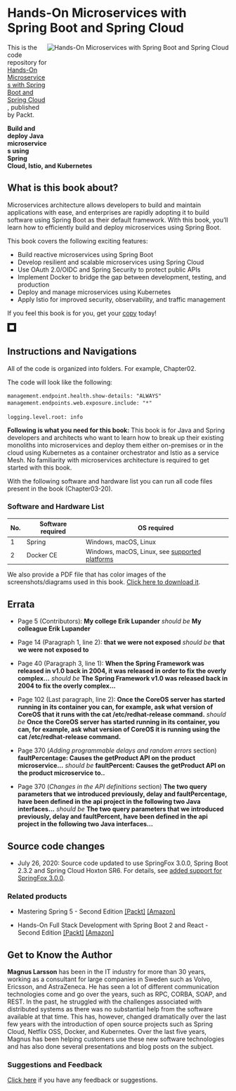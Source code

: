 # Hands-On Microservices with Spring Boot and Spring Cloud 

<a href="https://www.packtpub.com/web-development/hands-on-microservices-with-spring-boot-and-spring-cloud?utm_source=github&utm_medium=repository&utm_campaign=9781789613476"><img src="https://www.packtpub.com/media/catalog/product/cache/e4d64343b1bc593f1c5348fe05efa4a6/9/7/9781789613476-original.jpeg" alt="Hands-On Microservices with Spring Boot and Spring Cloud " height="256px" align="right"></a>

This is the code repository for [Hands-On Microservices with Spring Boot and Spring Cloud ](https://www.packtpub.com/web-development/hands-on-microservices-with-spring-boot-and-spring-cloud?utm_source=github&utm_medium=repository&utm_campaign=9781789613476), published by Packt.

**Build and deploy Java microservices using Spring Cloud, Istio, and Kubernetes**

## What is this book about?
Microservices architecture allows developers to build and maintain applications with ease, and enterprises are rapidly adopting it to build software using Spring Boot as their default framework. With this book, you’ll learn how to efficiently build and deploy microservices using Spring Boot.


This book covers the following exciting features:
* Build reactive microservices using Spring Boot 
* Develop resilient and scalable microservices using Spring Cloud 
* Use OAuth 2.0/OIDC and Spring Security to protect public APIs 
* Implement Docker to bridge the gap between development, testing, and production 
* Deploy and manage microservices using Kubernetes 
* Apply Istio for improved security, observability, and traffic management

If you feel this book is for you, get your [copy](https://www.amazon.com/dp/1789613477) today!

<a href="https://www.packtpub.com/?utm_source=github&utm_medium=banner&utm_campaign=GitHubBanner"><img src="https://raw.githubusercontent.com/PacktPublishing/GitHub/master/GitHub.png" 
alt="https://www.packtpub.com/" border="5" /></a>

## Instructions and Navigations
All of the code is organized into folders. For example, Chapter02.

The code will look like the following:
```
management.endpoint.health.show-details: "ALWAYS"
management.endpoints.web.exposure.include: "*"

logging.level.root: info
```

**Following is what you need for this book:**
This book is for Java and Spring developers and architects who want to learn how to break up their existing monoliths into microservices and deploy them either on-premises or in the cloud using Kubernetes as a container orchestrator and Istio as a service Mesh. No familiarity with microservices architecture is required to get started with this book.

With the following software and hardware list you can run all code files present in the book (Chapter03-20).
### Software and Hardware List
| No. | Software required | OS required |
| -------- | ------------------------------------ | ----------------------------------- |
| 1 | Spring | Windows, macOS, Linux |
| 2 | Docker CE | Windows, macOS, Linux, see [supported platforms](https://docs.docker.com/engine/install/#supported-platforms) |

We also provide a PDF file that has color images of the screenshots/diagrams used in this book. [Click here to download it](https://static.packt-cdn.com/downloads/9781789613476_ColorImages.pdf).

## Errata
* Page 5 (Contributors): **My college Erik Lupander** _should be_ **My colleague Erik Lupander**

* Page 14 (Paragraph 1, line 2): **that we were not exposed** _should be_ **that we were not exposed to**

* Page 40 (Paragraph 3, line 1): **When the Spring Framework was released in v1.0 back in 2004, it was released in order to fix the overly complex…** _should be_ **The Spring Framework v1.0 was released back in 2004 to fix the overly complex…**

* Page 102 (Last paragraph, line 2): **Once the CoreOS server has started running in its container you can, for example, ask what version of CoreOS that it runs with the cat /etc/redhat-release command.** _should be_ **Once the CoreOS server has started running in its container, you can, for example, ask what version of CoreOS it is running using the cat /etc/redhat-release command.**

* Page 370 (_Adding programmable delays and random errors_ section) **faultPercentage: Causes the getProduct API on the product microservice...**  _should be_ **faultPercent: Causes the getProduct API on the product microservice to..**

* Page 370 (_Changes in the API definitions_ section) **The two query parameters that we introduced previously, delay and faultPercentage, have been defined in the api project in the following two Java interfaces...** _should be_ **The two query parameters that we introduced previously, delay and faultPercent, have been defined in the api project in the following two Java interfaces...**

## Source code changes

* July 26, 2020: Source code updated to use SpringFox 3.0.0, Spring Boot 2.3.2 and Spring Cloud Hoxton SR6. For details, see [added support for SpringFox 3.0.0](README_SpringFox-3.0.0_SpringBoot-2.3.2_SpringCloud-Hoxton-SR6.md). 

### Related products
* Mastering Spring 5 - Second Edition  [[Packt]](https://www.packtpub.com/web-development/mastering-spring-5-1-second-edition?utm_source=github&utm_medium=repository&utm_campaign=9781789615692) [[Amazon]](https://www.amazon.com/dp/B07TZJG7BF)

* Hands-On Full Stack Development with Spring Boot 2 and React - Second Edition  [[Packt]](https://www.packtpub.com/web-development/hands-full-stack-development-spring-boot-2-and-react-second-edition?utm_source=github&utm_medium=repository&utm_campaign=9781838822361) [[Amazon]](https://www.amazon.com/dp/B07S6F7YL3)


## Get to Know the Author
**Magnus Larsson** has been in the IT industry for more than 30 years, working as a consultant for large companies in Sweden such as Volvo, Ericsson, and AstraZeneca. He has seen a lot of different communication technologies come and go over the years, such as RPC, CORBA, SOAP, and REST. In the past, he struggled with the challenges associated with distributed systems as there was no substantial help from the software available at that time. This has, however, changed dramatically over the last few years with the introduction of open source projects such as Spring Cloud, Netflix OSS, Docker, and Kubernetes. Over the last five years, Magnus has been helping customers use these new software technologies and has also done several presentations and blog posts on the subject.	

### Suggestions and Feedback
[Click here](https://docs.google.com/forms/d/e/1FAIpQLSdy7dATC6QmEL81FIUuymZ0Wy9vH1jHkvpY57OiMeKGqib_Ow/viewform) if you have any feedback or suggestions.


